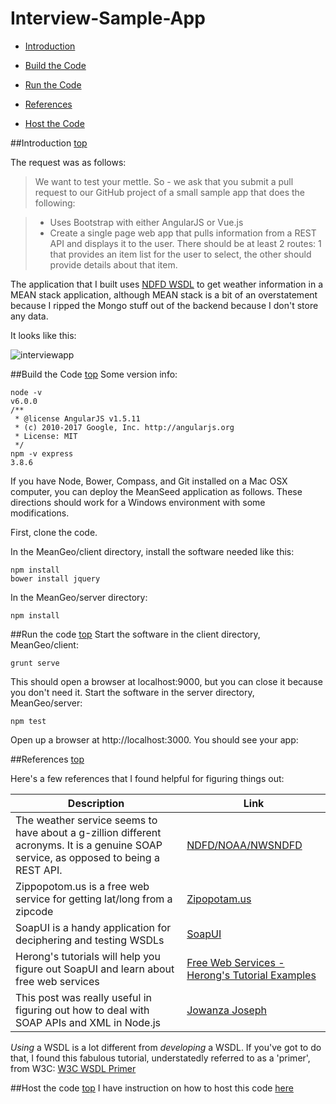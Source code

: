 <a id="top"></a>
# Interview-Sample-App

* [Introduction](#intro)

* [Build the Code](#build)

* [Run the Code](#run)

* [References](#references)

* [Host the Code](#host)

<a id="intro"></a>
##Introduction [top](#top)

The request was as follows: 
> We want to test your mettle. So - we ask that you submit a pull request to our GitHub project of a small sample app that does the following:

> * Uses Bootstrap with either AngularJS or Vue.js
> * Create a single page web app that pulls information from a REST API and displays it to the user. There should be at least 2 routes: 1 that provides an item list for the user to select, the other should provide details about that item.

The application that I built uses [NDFD WSDL](http://graphical.weather.gov/xml/) to get weather information in a MEAN stack application, although MEAN stack is a bit of an overstatement because I ripped the Mongo stuff out of the backend because I don't store any data.

It looks like this:

![interviewapp](https://cloud.githubusercontent.com/assets/1727761/22729172/2b7e8102-eda7-11e6-8a16-52c5d144ed75.png)


<a id="build"></a>
##Build the Code [top](#top)
Some version info:

```
node -v
v6.0.0
/**
 * @license AngularJS v1.5.11
 * (c) 2010-2017 Google, Inc. http://angularjs.org
 * License: MIT
 */
npm -v express
3.8.6
```
If you have Node, Bower, Compass, and Git installed on a Mac OSX computer, you can deploy the MeanSeed application as follows. These directions should work for a Windows environment with some modifications.

First, clone the code.

In the MeanGeo/client directory, install the software needed like this:
```
npm install
bower install jquery
```
In the MeanGeo/server directory:
```
npm install
```
<a id="run"></a>
##Run the code [top](#top)
Start the software in the client directory, MeanGeo/client:
```
grunt serve
```
This should open a browser at localhost:9000, but you can close it because you don't need it. 
Start the software in the server directory, MeanGeo/server:
```
npm test
```
Open up a browser at http://localhost:3000. You should see your app:

<a id="references"></a>
##References [top](#top)

Here's a few references that I found helpful for figuring things out:

| Description  | Link |
| ------------- | ------------- |
| The weather service seems to have about a g-zillion different acronyms.  It is a genuine SOAP service, as opposed to being a REST API. | [NDFD/NOAA/NWSNDFD](http://www.nws.noaa.gov/ndfd/technical.htm) |
| Zippopotom.us is a free web service for getting lat/long from a zipcode | [Zipopotam.us](http://www.zippopotam.us/) |
| SoapUI is a handy application for deciphering and testing WSDLs  | [SoapUI](https://www.soapui.org/)  |
| Herong's tutorials will help you figure out SoapUI and learn about free web services  | [Free Web Services - Herong's Tutorial Examples](http://www.herongyang.com/Free-Web-Service/index.html)  |
| This post was really useful in figuring out how to deal with SOAP APIs and XML in Node.js | [Jowanza Joseph](http://www.jowanza.com/post/125602755114/dealing-with-soap-apis-in-nodejs) |

*_Using_* a WSDL is a lot different from *_developing_* a WSDL.  If you've got to do that, I found this fabulous tutorial, understatedly referred to as a 'primer', from W3C:  [W3C WSDL Primer](https://www.w3.org/TR/wsdl20-primer/)

<a id="host"></a>
##Host the code [top](#top)
I have instruction on how to host this code [here](https://amnotafraid.gitbooks.io/i-mean-it/content/hosting_on_bitnami.html)

